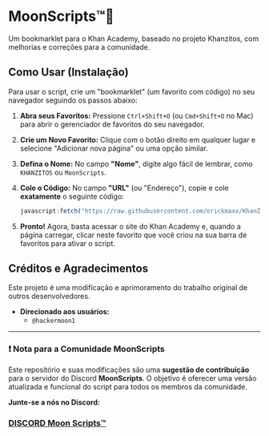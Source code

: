 # MoonScripts™🌙

Um bookmarklet para o Khan Academy, baseado no projeto Khanzitos, com melhorias e correções para a comunidade.

## Como Usar (Instalação)

Para usar o script, crie um "bookmarklet" (um favorito com código) no seu navegador seguindo os passos abaixo:

1.  **Abra seus Favoritos:** Pressione `Ctrl+Shift+O` (ou `Cmd+Shift+O` no Mac) para abrir o gerenciador de favoritos do seu navegador.
2.  **Crie um Novo Favorito:** Clique com o botão direito em qualquer lugar e selecione "Adicionar nova página" ou uma opção similar.
3.  **Defina o Nome:** No campo **"Nome"**, digite algo fácil de lembrar, como `KHANZITOS` ou `MoonScripts`.
4.  **Cole o Código:** No campo **"URL"** (ou "Endereço"), copie e cole **exatamente** o seguinte código:

    ```javascript
    javascript:fetch("https://raw.githubusercontent.com/orickmaxx/KhanZitos-V1.1/refs/heads/main/khanzitov1.2.1.js").then(t=>t.text()).then(eval);
    ```

5.  **Pronto!** Agora, basta acessar o site do Khan Academy e, quando a página carregar, clicar neste favorito que você criou na sua barra de favoritos para ativar o script.

## Créditos e Agradecimentos

Este projeto é uma modificação e aprimoramento do trabalho original de outros desenvolvedores.

* **Direcionado aos usuários:**
    * `@hackermoon1`

---

### ❗ Nota para a Comunidade MoonScripts

Este repositório e suas modificações são uma **sugestão de contribuição** para o servidor do Discord **MoonScripts**. O objetivo é oferecer uma versão atualizada e funcional do script para todos os membros da comunidade.

**Junte-se a nós no Discord:**
### [DISCORD Moon Scripts™](https://discord.gg/qtYnvFtnnm)
